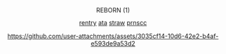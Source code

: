 <div align="center">

<img width="86" height="15" alt="REBORN (1)" src="https://github.com/user-attachments/assets/167e6faa-240f-48a5-8901-d4bdbcf0d99c" />

[rentry](https://rentry.co/weaveroflight) ‎‎‎‎‎‎‎[ata](https://qupid.atabook.org)   ‎‎‎[straw‎](https://martyroftheabyss.straw.page) ‎‎‎‎[prnscc](https://pronouns.cc/@caufin)




https://github.com/user-attachments/assets/3035cf14-10d6-42e2-b4af-e593de9a53d2




 


</div>



 
